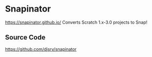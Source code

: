 # Snapinator

https://snapinator.github.io/
Converts Scratch 1.x-3.0 projects to Snap!

## Source Code

https://github.com/djsrv/snapinator

